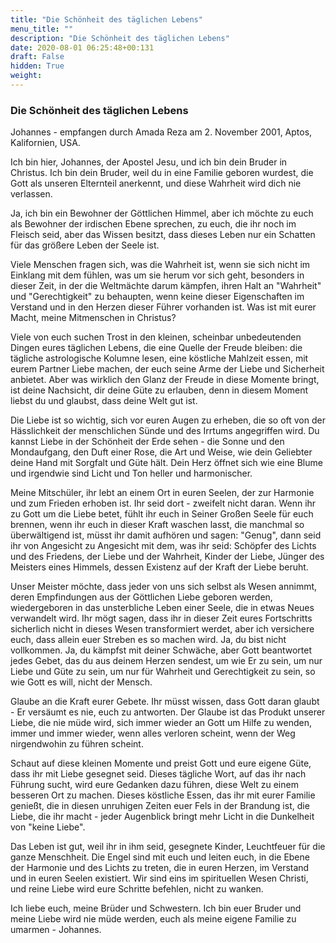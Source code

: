```yaml
---
title: "Die Schönheit des täglichen Lebens"
menu_title: ""
description: "Die Schönheit des täglichen Lebens"
date: 2020-08-01 06:25:48+00:131
draft: False
hidden: True
weight:
---
```

### Die Schönheit des täglichen Lebens

Johannes - empfangen durch Amada Reza am 2. November 2001, Aptos, Kalifornien, USA.

Ich bin hier, Johannes, der Apostel Jesu, und ich bin dein Bruder in Christus. Ich bin dein Bruder, weil du in eine Familie geboren wurdest, die Gott als unseren Elternteil anerkennt, und diese Wahrheit wird dich nie verlassen.

Ja, ich bin ein Bewohner der Göttlichen Himmel, aber ich möchte zu euch als Bewohner der irdischen Ebene sprechen, zu euch, die ihr noch im Fleisch seid, aber das Wissen besitzt, dass dieses Leben nur ein Schatten für das größere Leben der Seele ist.

Viele Menschen fragen sich, was die Wahrheit ist, wenn sie sich nicht im Einklang mit dem fühlen, was um sie herum vor sich geht, besonders in dieser Zeit, in der die Weltmächte darum kämpfen, ihren Halt an "Wahrheit" und "Gerechtigkeit" zu behaupten, wenn keine dieser Eigenschaften im Verstand und in den Herzen dieser Führer vorhanden ist. Was ist mit eurer Macht, meine Mitmenschen in Christus?

Viele von euch suchen Trost in den kleinen, scheinbar unbedeutenden Dingen eures täglichen Lebens, die eine Quelle der Freude bleiben: die tägliche astrologische Kolumne lesen, eine köstliche Mahlzeit essen, mit eurem Partner Liebe machen, der euch seine Arme der Liebe und Sicherheit anbietet. Aber was wirklich den Glanz der Freude in diese Momente bringt, ist deine Nachsicht, dir deine Güte zu erlauben, denn in diesem Moment liebst du und glaubst, dass deine Welt gut ist.

Die Liebe ist so wichtig, sich vor euren Augen zu erheben, die so oft von der Hässlichkeit der menschlichen Sünde und des Irrtums angegriffen wird. Du kannst Liebe in der Schönheit der Erde sehen - die Sonne und den Mondaufgang, den Duft einer Rose, die Art und Weise, wie dein Geliebter deine Hand mit Sorgfalt und Güte hält. Dein Herz öffnet sich wie eine Blume und irgendwie sind Licht und Ton heller und harmonischer.

Meine Mitschüler, ihr lebt an einem Ort in euren Seelen, der zur Harmonie und zum Frieden erhoben ist. Ihr seid dort - zweifelt nicht daran. Wenn ihr zu Gott um die Liebe betet, fühlt ihr euch in Seiner Großen Seele für euch brennen, wenn ihr euch in dieser Kraft waschen lasst, die manchmal so überwältigend ist, müsst ihr damit aufhören und sagen: "Genug", dann seid ihr von Angesicht zu Angesicht mit dem, was ihr seid: Schöpfer des Lichts und des Friedens, der Liebe und der Wahrheit, Kinder der Liebe, Jünger des Meisters eines Himmels, dessen Existenz auf der Kraft der Liebe beruht.

Unser Meister möchte, dass jeder von uns sich selbst als Wesen annimmt, deren Empfindungen aus der Göttlichen Liebe geboren werden, wiedergeboren in das unsterbliche Leben einer Seele, die in etwas Neues verwandelt wird. Ihr mögt sagen, dass ihr in dieser Zeit eures Fortschritts sicherlich nicht in dieses Wesen transformiert werdet, aber ich versichere euch, dass allein euer Streben es so machen wird. Ja, du bist nicht vollkommen. Ja, du kämpfst mit deiner Schwäche, aber Gott beantwortet jedes Gebet, das du aus deinem Herzen sendest, um wie Er zu sein, um nur Liebe und Güte zu sein, um nur für Wahrheit und Gerechtigkeit zu sein, so wie Gott es will, nicht der Mensch.

Glaube an die Kraft eurer Gebete. Ihr müsst wissen, dass Gott daran glaubt - Er versäumt es nie, euch zu antworten. Der Glaube ist das Produkt unserer Liebe, die nie müde wird, sich immer wieder an Gott um Hilfe zu wenden, immer und immer wieder, wenn alles verloren scheint, wenn der Weg nirgendwohin zu führen scheint.

Schaut auf diese kleinen Momente und preist Gott und eure eigene Güte, dass ihr mit Liebe gesegnet seid. Dieses tägliche Wort, auf das ihr nach Führung sucht, wird eure Gedanken dazu führen, diese Welt zu einem besseren Ort zu machen. Dieses köstliche Essen, das ihr mit eurer Familie genießt, die in diesen unruhigen Zeiten euer Fels in der Brandung ist, die Liebe, die ihr macht - jeder Augenblick bringt mehr Licht in die Dunkelheit von "keine Liebe".

Das Leben ist gut, weil ihr in ihm seid, gesegnete Kinder, Leuchtfeuer für die ganze Menschheit. Die Engel sind mit euch und leiten euch, in die Ebene der Harmonie und des Lichts zu treten, die in euren Herzen, im Verstand und in euren Seelen existiert. Wir sind eins im spirituellen Wesen Christi, und reine Liebe wird eure Schritte befehlen, nicht zu wanken.

Ich liebe euch, meine Brüder und Schwestern. Ich bin euer Bruder und meine Liebe wird nie müde werden, euch als meine eigene Familie zu umarmen - Johannes.
